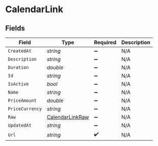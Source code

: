 # CalendarLink


## Fields

| Field                                                         | Type                                                          | Required                                                      | Description                                                   |
| ------------------------------------------------------------- | ------------------------------------------------------------- | ------------------------------------------------------------- | ------------------------------------------------------------- |
| `CreatedAt`                                                   | *string*                                                      | :heavy_minus_sign:                                            | N/A                                                           |
| `Description`                                                 | *string*                                                      | :heavy_minus_sign:                                            | N/A                                                           |
| `Duration`                                                    | *double*                                                      | :heavy_minus_sign:                                            | N/A                                                           |
| `Id`                                                          | *string*                                                      | :heavy_minus_sign:                                            | N/A                                                           |
| `IsActive`                                                    | *bool*                                                        | :heavy_minus_sign:                                            | N/A                                                           |
| `Name`                                                        | *string*                                                      | :heavy_minus_sign:                                            | N/A                                                           |
| `PriceAmount`                                                 | *double*                                                      | :heavy_minus_sign:                                            | N/A                                                           |
| `PriceCurrency`                                               | *string*                                                      | :heavy_minus_sign:                                            | N/A                                                           |
| `Raw`                                                         | [CalendarLinkRaw](../../Models/Components/CalendarLinkRaw.md) | :heavy_minus_sign:                                            | N/A                                                           |
| `UpdatedAt`                                                   | *string*                                                      | :heavy_minus_sign:                                            | N/A                                                           |
| `Url`                                                         | *string*                                                      | :heavy_check_mark:                                            | N/A                                                           |